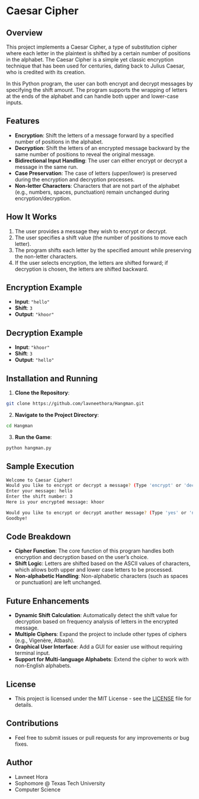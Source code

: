 # Caesar Cipher

## Overview

This project implements a Caesar Cipher, a type of substitution cipher where each letter in the plaintext is shifted by a certain number of positions in the alphabet. The Caesar Cipher is a simple yet classic encryption technique that has been used for centuries, dating back to Julius Caesar, who is credited with its creation.

In this Python program, the user can both encrypt and decrypt messages by specifying the shift amount. The program supports the wrapping of letters at the ends of the alphabet and can handle both upper and lower-case inputs.

## Features

- **Encryption**: Shift the letters of a message forward by a specified number of positions in the alphabet.
- **Decryption**: Shift the letters of an encrypted message backward by the same number of positions to reveal the original message.
- **Bidirectional Input Handling**: The user can either encrypt or decrypt a message in the same run.
- **Case Preservation**: The case of letters (upper/lower) is preserved during the encryption and decryption processes.
- **Non-letter Characters**: Characters that are not part of the alphabet (e.g., numbers, spaces, punctuation) remain unchanged during encryption/decryption.

## How It Works

1. The user provides a message they wish to encrypt or decrypt.
2. The user specifies a shift value (the number of positions to move each letter).
3. The program shifts each letter by the specified amount while preserving the non-letter characters.
4. If the user selects encryption, the letters are shifted forward; if decryption is chosen, the letters are shifted backward.

## Encryption Example

- **Input**: `"hello"`
- **Shift**: `3`
- **Output**: `"khoor"`

## Decryption Example

- **Input**: `"khoor"`
- **Shift**: `3`
- **Output**: `"hello"`

## Installation and Running

1. **Clone the Repository**:
```bash
git clone https://github.com/lavneethora/Hangman.git
```

2. **Navigate to the Project Directory**:
```bash
cd Hangman
```

3. **Run the Game**:
```bash
python hangman.py
```

## Sample Execution

```bash
Welcome to Caesar Cipher!
Would you like to encrypt or decrypt a message? (Type 'encrypt' or 'decrypt'): encrypt
Enter your message: hello
Enter the shift number: 3
Here is your encrypted message: khoor

Would you like to encrypt or decrypt another message? (Type 'yes' or 'no'): no
Goodbye!
```

## Code Breakdown

- **Cipher Function**: The core function of this program handles both encryption and decryption based on the user’s choice.
- **Shift Logic**: Letters are shifted based on the ASCII values of characters, which allows both upper and lower case letters to be processed.
- **Non-alphabetic Handling**: Non-alphabetic characters (such as spaces or punctuation) are left unchanged.

## Future Enhancements

- **Dynamic Shift Calculation**: Automatically detect the shift value for decryption based on frequency analysis of letters in the encrypted message.
- **Multiple Ciphers**: Expand the project to include other types of ciphers (e.g., Vigenère, Atbash).
- **Graphical User Interface**: Add a GUI for easier use without requiring terminal input.
- **Support for Multi-language Alphabets**: Extend the cipher to work with non-English alphabets.

## License

- This project is licensed under the MIT License - see the [LICENSE](LICENSE) file for details.

## Contributions
- Feel free to submit issues or pull requests for any improvements or bug fixes.

## Author

- Lavneet Hora
- Sophomore @ Texas Tech University
- Computer Science
